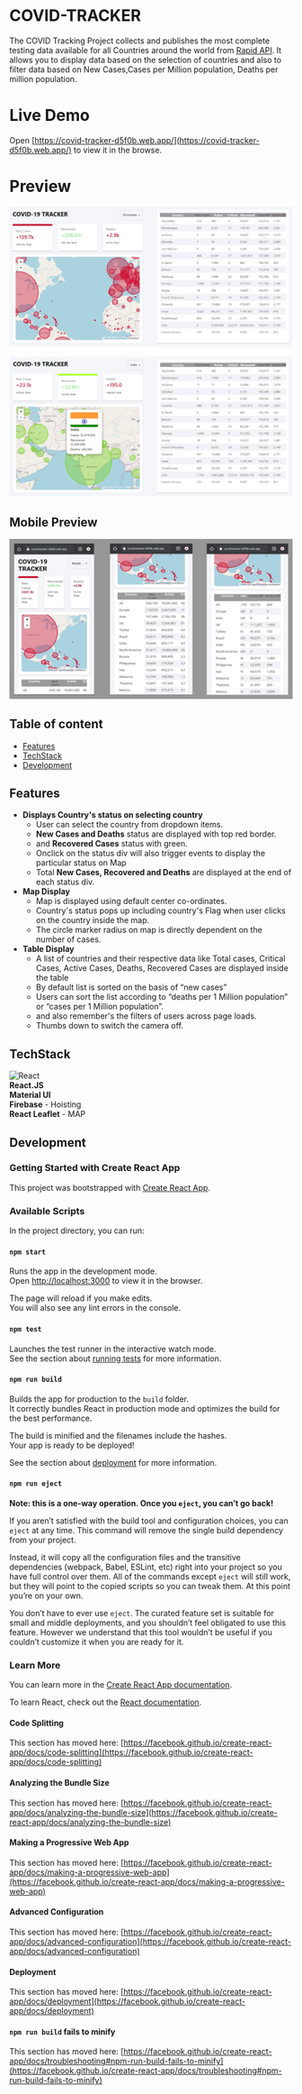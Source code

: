 # COVID-TRACKER

The COVID Tracking Project collects and publishes the most complete testing data available for all Countries around the world from [Rapid API](https://rapidapi.com/api-sports/api/covid-193/). It allows you to display data based on the selection of countries and also to filter data based on New Cases,Cases per Million population, Deaths per million population.

# Live Demo

Open [https://covid-tracker-d5f0b.web.app/](https://covid-tracker-d5f0b.web.app/) to view it in the browse.

# Preview
![New cases](https://github.com/nithin0803/covid-tracker/blob/main/images/Screenshot%20(97).png)

![Recovered](https://github.com/nithin0803/covid-tracker/blob/main/images/Screenshot%20(98).png)

## Mobile Preview

![Mobile view](https://github.com/nithin0803/covid-tracker/blob/main/images/Untitled-1.png)


## Table of content
  - [Features](#features)
  - [TechStack](#techstack)
  - [Development](#development)

## Features
- **Displays Country's status on selecting country** 
  - User can select the country from dropdown items.
  - **New Cases and Deaths** status are displayed with top red border.
  - and **Recovered Cases** status with green.
  - Onclick on the status div will also trigger events to display the particular status on     Map
  - Total **New Cases, Recovered and Deaths** are displayed at the end of each status div.
- **Map Display**
  - Map is displayed using default center co-ordinates.
  - Country's status pops up including country's Flag when user clicks on the country           inside the map.
  - The circle marker radius on map is directly dependent on the number of cases.
- **Table Display**
  - A list of countries and their respective data like Total
     cases, Critical Cases, Active Cases, Deaths, Recovered Cases are displayed inside the    table
  - By default list is sorted on the basis of “new cases”
  - Users can sort the list according to “deaths per 1 Million population” or
“cases per 1 Million population”.
  - and also remember's the filters of users across page loads.
  - Thumbs down to switch the camera off.

## TechStack
![React](https://miro.medium.com/max/800/1*h1ueBUA6NqDXIO3rhnT-PA.png) </br>
**React.JS**</br>
**Material UI**</br>
**Firebase** - Hoisting</br>
**React Leaflet** - MAP

## Development

### Getting Started with Create React App

This project was bootstrapped with [Create React App](https://github.com/facebook/create-react-app).

### Available Scripts

In the project directory, you can run:

#### `npm start`

Runs the app in the development mode.\
Open [http://localhost:3000](http://localhost:3000) to view it in the browser.

The page will reload if you make edits.\
You will also see any lint errors in the console.

#### `npm test`

Launches the test runner in the interactive watch mode.\
See the section about [running tests](https://facebook.github.io/create-react-app/docs/running-tests) for more information.

#### `npm run build`

Builds the app for production to the `build` folder.\
It correctly bundles React in production mode and optimizes the build for the best performance.

The build is minified and the filenames include the hashes.\
Your app is ready to be deployed!

See the section about [deployment](https://facebook.github.io/create-react-app/docs/deployment) for more information.

#### `npm run eject`

**Note: this is a one-way operation. Once you `eject`, you can’t go back!**

If you aren’t satisfied with the build tool and configuration choices, you can `eject` at any time. This command will remove the single build dependency from your project.

Instead, it will copy all the configuration files and the transitive dependencies (webpack, Babel, ESLint, etc) right into your project so you have full control over them. All of the commands except `eject` will still work, but they will point to the copied scripts so you can tweak them. At this point you’re on your own.

You don’t have to ever use `eject`. The curated feature set is suitable for small and middle deployments, and you shouldn’t feel obligated to use this feature. However we understand that this tool wouldn’t be useful if you couldn’t customize it when you are ready for it.

### Learn More

You can learn more in the [Create React App documentation](https://facebook.github.io/create-react-app/docs/getting-started).

To learn React, check out the [React documentation](https://reactjs.org/).

#### Code Splitting

This section has moved here: [https://facebook.github.io/create-react-app/docs/code-splitting](https://facebook.github.io/create-react-app/docs/code-splitting)

#### Analyzing the Bundle Size

This section has moved here: [https://facebook.github.io/create-react-app/docs/analyzing-the-bundle-size](https://facebook.github.io/create-react-app/docs/analyzing-the-bundle-size)

#### Making a Progressive Web App

This section has moved here: [https://facebook.github.io/create-react-app/docs/making-a-progressive-web-app](https://facebook.github.io/create-react-app/docs/making-a-progressive-web-app)

#### Advanced Configuration

This section has moved here: [https://facebook.github.io/create-react-app/docs/advanced-configuration](https://facebook.github.io/create-react-app/docs/advanced-configuration)

#### Deployment

This section has moved here: [https://facebook.github.io/create-react-app/docs/deployment](https://facebook.github.io/create-react-app/docs/deployment)

#### `npm run build` fails to minify

This section has moved here: [https://facebook.github.io/create-react-app/docs/troubleshooting#npm-run-build-fails-to-minify](https://facebook.github.io/create-react-app/docs/troubleshooting#npm-run-build-fails-to-minify)
